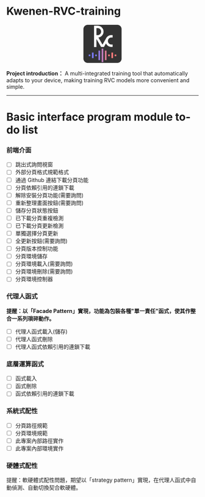 # Kwenen-RVC-training

<div align="center">
  <img src="https://github.com/FlyDogDaDa/Kwenen-RVC-training/blob/main/WebUI/Kwenen-RVC-training_fill_color_icon.jpg" height="100px" width="100px"/>
</div>

**Project introduction：**
A multi-integrated training tool that automatically adapts to your device, making training RVC models more convenient and simple.

---

# Basic interface program module to-do list

### 前端介面

- [ ] 跳出式詢問視窗
- [ ] 外部分頁格式規範格式
- [ ] 通過 Github 連結下載分頁功能
- [ ] 分頁依賴引用的連鎖下載
- [ ] 解除安裝分頁功能(需要詢問)
- [ ] 重新整理畫面按鈕(需要詢問)
- [ ] 儲存分頁狀態按鈕
- [ ] 已下載分頁重複檢測
- [ ] 已下載分頁更新檢測
- [ ] 單獨選擇分頁更新
- [ ] 全更新按鈕(需要詢問)
- [ ] 分頁版本控制功能
- [ ] 分頁環境儲存
- [ ] 分頁環境載入(需要詢問)
- [ ] 分頁環境刪除(需要詢問)
- [ ] 分頁環境控制器

### 代理人函式

**提醒：以「Facade Pattern」實現，功能為包裝各種"單一責任"函式，使其作整合一系列瑣碎動作。**

- [ ] 代理人函式載入(儲存)
- [ ] 代理人函式刪除
- [ ] 代理人函式依賴引用的連鎖下載

### 底層運算函式

- [ ] 函式載入
- [ ] 函式刪除
- [ ] 函式依賴引用的連鎖下載

### 系統式配性

- [ ] 分頁路徑規範
- [ ] 分頁環境規範
- [ ] 此專案內部路徑實作
- [ ] 此專案內部環境實作

### 硬體式配性

提醒：軟硬體式配性問題，期望以「strategy pattern」實現，在代理人函式中自動偵測、自動切換契合軟硬體。
